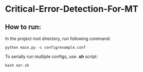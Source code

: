 # Critical-Error-Detection-For-MT
## How to run:
In the project root directory, run following command:
```
python main.py -c config/example.conf
```
To serially run multiple configs, use **.sh** script:
```
bash ner.sh
```
